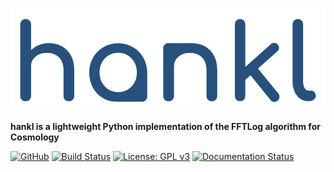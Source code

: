 ![logo](logo.png)

**hankl is a lightweight Python implementation of the FFTLog algorithm for Cosmology**


[![GitHub](https://img.shields.io/badge/GitHub-minaskar%2Fzeus-blue)](https://github.com/minaskar/hankl)
[![Build Status](https://api.travis-ci.com/minaskar/hankl.svg?branch=master&status=passed)](https://travis-ci.com/minaskar/hankl)
[![License: GPL v3](https://img.shields.io/badge/License-GPLv3-blue.svg)](https://github.com/minaskar/hankl/blob/master/LICENSE)
[![Documentation Status](https://readthedocs.org/projects/hankl/badge/?version=latest)](https://hankl.readthedocs.io/en/latest/?badge=latest)